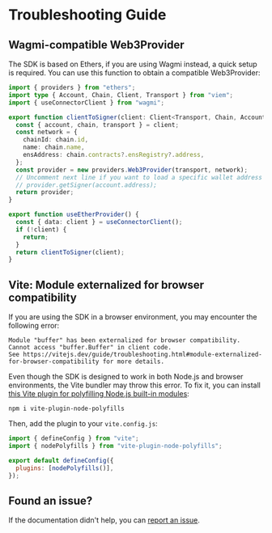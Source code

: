 # Troubleshooting Guide

## Wagmi-compatible Web3Provider

The SDK is based on Ethers, if you are using Wagmi instead, a quick setup is required.
You can use this function to obtain a compatible Web3Provider:

```typescript
import { providers } from "ethers";
import type { Account, Chain, Client, Transport } from "viem";
import { useConnectorClient } from "wagmi";

export function clientToSigner(client: Client<Transport, Chain, Account>) {
  const { account, chain, transport } = client;
  const network = {
    chainId: chain.id,
    name: chain.name,
    ensAddress: chain.contracts?.ensRegistry?.address,
  };
  const provider = new providers.Web3Provider(transport, network);
  // Uncomment next line if you want to load a specific wallet address beforehand
  // provider.getSigner(account.address);
  return provider;
}

export function useEtherProvider() {
  const { data: client } = useConnectorClient();
  if (!client) {
    return;
  }
  return clientToSigner(client);
}
```

## Vite: Module externalized for browser compatibility

If you are using the SDK in a browser environment, you may encounter the following error:

```plaintext
Module "buffer" has been externalized for browser compatibility.
Cannot access "buffer.Buffer" in client code.
See https://vitejs.dev/guide/troubleshooting.html#module-externalized-for-browser-compatibility for more details.
```

Even though the SDK is designed to work in both Node.js and browser environments, the Vite bundler may throw this error.
To fix it, you can install [this Vite plugin for polyfilling Node.js built-in modules](https://www.npmjs.com/package/vite-plugin-node-polyfills):

```shell
npm i vite-plugin-node-polyfills
```

Then, add the plugin to your `vite.config.js`:

```javascript
import { defineConfig } from "vite";
import { nodePolyfills } from "vite-plugin-node-polyfills";

export default defineConfig({
  plugins: [nodePolyfills()],
});
```

## Found an issue?

If the documentation didn't help, you can [report an issue](https://github.com/aleph-im/support/issues).
